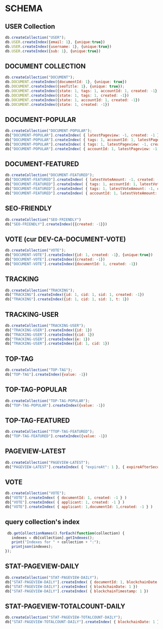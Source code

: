 # SCHEMA

## USER Collection

```javascript
db.createCollection("USER");
db.USER.createIndex({email: 1}, {unique:true})
db.USER.createIndex({username: 1}, {unique:true})
db.USER.createIndex({sub: 1}, {unique:true})
```

## DOCUMENT COLLECTION

```javascript
db.createCollection("DOCUMENT");
db.DOCUMENT.createIndex({documentId: 1}, {unique: true})
db.DOCUMENT.createIndex({seoTitle: 1}, {unique: true});
db.DOCUMENT.createIndex({state: 1, tags: 1, accountId: 1, created: -1})
db.DOCUMENT.createIndex({state: 1, tags: 1, created: -1})
db.DOCUMENT.createIndex({state: 1, accountId: 1, created: -1})
db.DOCUMENT.createIndex({state: 1, created: -1})
```

## DOCUMENT-POPULAR

```javascript
db.createCollection("DOCUMENT-POPULAR");
db["DOCUMENT-POPULAR"].createIndex( { latestPageview: -1, created: -1 })
db["DOCUMENT-POPULAR"].createIndex( { tags: 1, accountId: 1, latestPageview: -1, created: -1 })
db["DOCUMENT-POPULAR"].createIndex( { tags: 1, latestPageview: -1, created: -1 })
db["DOCUMENT-POPULAR"].createIndex( { accountId: 1, latestPageview: -1, created: -1 })
```

## DOCUMENT-FEATURED

```javascript
db.createCollection("DOCUMENT-FEATURED");
db["DOCUMENT-FEATURED"].createIndex( { latestVoteAmount: -1, created: -1 })
db["DOCUMENT-FEATURED"].createIndex( { tags: 1, accountId: 1, latestVoteAmount: -1, created: -1 })
db["DOCUMENT-FEATURED"].createIndex( { tags: 1, latestVoteAmount: -1, created: -1 })
db["DOCUMENT-FEATURED"].createIndex( { accountId: 1, latestVoteAmount: -1, created: -1 })
```

## SEO-FRIENDLY

```javascript
db.createCollection("SEO-FRIENDLY")
db["SEO-FRIENDLY"].createIndex({{created: -1}})
```

## VOTE (cur DEV-CA-DOCUMENT-VOTE)

```javascript
db.createCollection("VOTE");
db["DOCUMENT-VOTE"].createIndex({id: 1, created: -1}, {unique:true})
db["DOCUMENT-VOTE"].createIndex({created: -1})
db["DOCUMENT-VOTE"].createIndex({documentId: 1, created: -1})
```

## TRACKING

```javascript
db.createCollection("TRACKING");
db["TRACKING"].createIndex({id: 1, cid: 1, sid: 1, created: -1})
db["TRACKING"].createIndex({id: 1, cid: 1, sid: 1, t: 1})
```

## TRACKING-USER

```javascript
db.createCollection("TRACKING-USER");
db["TRACKING-USER"].createIndex({id: 1})
db["TRACKING-USER"].createIndex({cid: 1})
db["TRACKING-USER"].createIndex({e: 1})
db["TRACKING-USER"].createIndex({id: 1, cid: 1})
```

## TOP-TAG

```javascript
db.createCollection("TOP-TAG");
db["TOP-TAG"].createIndex({value: -1})
```

## TOP-TAG-POPULAR

```javascript
db.createCollection("TOP-TAG-POPULAR");
db["TOP-TAG-POPULAR"].createIndex({value: -1})
```

## TOP-TAG-FEATURED

```javascript
db.createCollection("TTOP-TAG-FEATURED");
db["TOP-TAG-FEATURED"].createIndex({value: -1})
```

## PAGEVIEW-LATEST

```javascript
db.createCollection("PAGEVIEW-LATEST");
db["PAGEVIEW-LATEST"].createIndex( { "expireAt": 1 }, { expireAfterSeconds: 0 } )
```

## VOTE

```javascript
db.createCollection("VOTE");
db["VOTE"].createIndex( { documentId: 1, created: -1 } )
db["VOTE"].createIndex( { applicant: 1, created: -1 } )
db["VOTE"].createIndex( { applicant: 1,documentId: 1,created: -1 } )
```

## query collection's index

```javascript
 db.getCollectionNames().forEach(function(collection) {
   indexes = db[collection].getIndexes();
   print("Indexes for " + collection + ":");
   printjson(indexes);
});
```

## STAT-PAGEVIEW-DAILY

```javascript
db.createCollection("STAT-PAGEVIEW-DAILY");
db["STAT-PAGEVIEW-DAILY"].createIndex( { documentId: 1, blockchainDate: 1 })
db["STAT-PAGEVIEW-DAILY"].createIndex( { blockchainDate: 1 })
db["STAT-PAGEVIEW-DAILY"].createIndex( { blockchainTimestamp: 1 })

```

## STAT-PAGEVIEW-TOTALCOUNT-DAILY

```javascript
db.createCollection("STAT-PAGEVIEW-TOTALCOUNT-DAILY");
db["STAT-PAGEVIEW-TOTALCOUNT-DAILY"].createIndex( { blockchainDate: 1 })

```